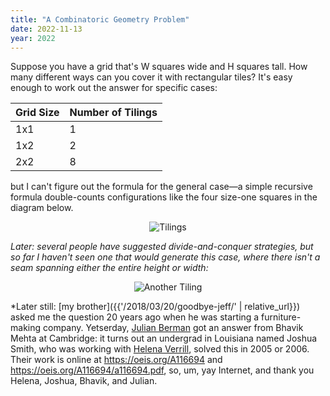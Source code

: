 ```yaml
---
title: "A Combinatoric Geometry Problem"
date: 2022-11-13
year: 2022
---
```


Suppose you have a grid that's W squares wide and H squares tall.
How many different ways can you cover it with rectangular tiles?
It's easy enough to work out the answer for specific cases:

| Grid Size | Number of Tilings |
| --------- | ----------------- |
| 1x1       | 1                 |
| 1x2       | 2                 |
| 2x2       | 8                 |

but I can't figure out the formula for the general case—a simple recursive formula
double-counts configurations like the four size-one squares in the diagram below.

<div align="center"><img src="{{'/files/2022/combinatorics.svg' | relative_url}}" alt="Tilings" /></div>

*Later: several people have suggested divide-and-conquer strategies,
but so far I haven't seen one that would generate this case,
where there isn't a seam spanning either the entire height or width:*

<div align="center"><img src="{{'/files/2022/combinatorics-2.svg' | relative_url}}" alt="Another Tiling" /></div>

*Later still: [my brother]({{'/2018/03/20/goodbye-jeff/' | relative_url}})
asked me the question 20 years ago when he was starting a furniture-making company.
Yetserday,
[Julian Berman](https://github.com/Julian) got an answer from Bhavik Mehta at Cambridge:
it turns out an undergrad in Louisiana named Joshua Smith,
who was working with [Helena Verrill](https://warwick.ac.uk/fac/sci/maths/people/staff/helena_verrill/),
solved this in 2005 or 2006.
Their work is online at <https://oeis.org/A116694> and <https://oeis.org/A116694/a116694.pdf>,
so,
um,
yay Internet,
and thank you Helena, Joshua, Bhavik, and Julian.
